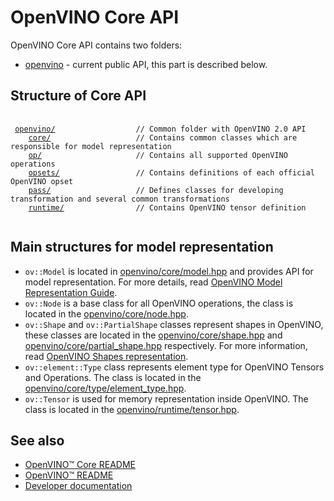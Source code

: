 # OpenVINO Core API

OpenVINO Core API contains two folders:
 * [openvino](../include/openvino/) - current public API, this part is described below.

## Structure of Core API
<pre>
 <code>
 <a href="../include/openvino">openvino/</a>                  // Common folder with OpenVINO 2.0 API
    <a href="../include/openvino/core/">core/</a>                   // Contains common classes which are responsible for model representation
    <a href="../include/openvino/op/">op/</a>                     // Contains all supported OpenVINO operations
    <a href="../include/openvino/opsets/">opsets/</a>                 // Contains definitions of each official OpenVINO opset
    <a href="../include/openvino/pass/">pass/</a>                   // Defines classes for developing transformation and several common transformations
    <a href="../include/openvino/runtime/">runtime/</a>                // Contains OpenVINO tensor definition
 </code>
</pre>

## Main structures for model representation

* `ov::Model` is located in [openvino/core/model.hpp](../include/openvino/core/model.hpp) and provides API for model representation. For more details, read [OpenVINO Model Representation Guide](https://docs.openvino.ai/2023.3/openvino_docs_OV_UG_Model_Representation.html).
* `ov::Node` is a base class for all OpenVINO operations, the class is located in the [openvino/core/node.hpp](../include/openvino/core/node.hpp).
* `ov::Shape` and `ov::PartialShape` classes represent shapes in OpenVINO, these classes are located in the [openvino/core/shape.hpp](../include/openvino/core/shape.hpp) and [openvino/core/partial_shape.hpp](../include/openvino/core/partial_shape.hpp) respectively. For more information, read [OpenVINO Shapes representation](./shape_propagation.md#openvino-shapes-representation).
* `ov::element::Type` class represents element type for OpenVINO Tensors and Operations. The class is located in the [openvino/core/type/element_type.hpp](../include/openvino/core/type/element_type.hpp).
* `ov::Tensor` is used for memory representation inside OpenVINO. The class is located in the [openvino/runtime/tensor.hpp](../include/openvino/runtime/tensor.hpp).

## See also
 * [OpenVINO™ Core README](../README.md)
 * [OpenVINO™ README](../../../README.md)
 * [Developer documentation](../../../docs/dev/index.md)
